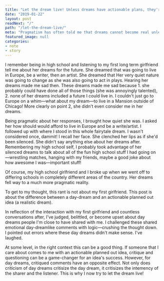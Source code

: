 ```yaml
---
title: "Let the dream live! Unless dreams have actionable plans, they're not real—so let them live if they bring happiness."
date: "2019-01-22"
layout: post
readNext: "/"
path: "/let-the-dream-live/"
meta: "Pragmatism has often told me that dreams cannot become real unless they're followed by an actionable plan. I've share this logic with friends when they tell me an unrealistic dream and to my surprise, 'thanks' was not the typical response. Responses tended to be negative. Dreams are often just that, dreams. Let then live if they make others happy."
featured_image: null
categories:
- note
- story
---
```


I remember being in high school and listening to my first long term girlfriend tell me about her dreams for the future. She dreamed that was going to live in Europe, be a writer, then an artist. She dreamed that Her very quiet nature was going to change as she was also going to act in plays. Hearing her dreams made me sad then. These dreams made me sad because 1. she probably could have done all of those things (she was annoyingly talented), 2. none of her dreams included a future I could live in. I couldn't just go to Europe on a whim—what about my dream—to live in a Mansion outside of Chicago! More clearly on point 2, she didn't even consider me in her dreams.

Being pragmatic about her responses, I brought how quiet she was. I asked her how should would afford to live in Europe and be a write/artist. I followed up with where I stood in this whole fairytale dream. I wasn't considered once, dammit! I recall her face. She clenched her lips as if she'd been silenced. She didn't say anything else about her dreams after. Remembering my high school self, I probably took advantage of her silenced dreams to talk about all of the fun high school stuff I had going on—wrestling matches, hanging with my friends, maybe a good joke about how awesome I was—important stuff!

Of course, my high school girlfriend and I broke up when we went off to differing schools in completely different areas of the country. Her dreams fell way to a much more pragmatic reality.

To get to my thought, this rant is not about my first girlfriend. This post is about the difference between a day-dream and an actionable planned out idea (a realistic dream).

In reflection of the interaction with my first girlfriend and countless conversations after, I've judged, belittled, or become upset about day dreams people I'm close to have shared with me. I challenged these shared emotional day-dreamlike comments with logic—crushing the thought down. I pointed out errors where these day dreams didn't make sense. I've laughed.

At some level, in the right context this can be a good thing. If someone that I care about comes to me with an actionable planned out idea, critique and questioning can be a game-changer for an idea's success. However, for day dreams, critiqued comments have an opposite effect. Not only does criticism of day dreams critisize the day dream, it critisizes the intemency of the sharer and the listener. This is why I now try to let the dream live!
